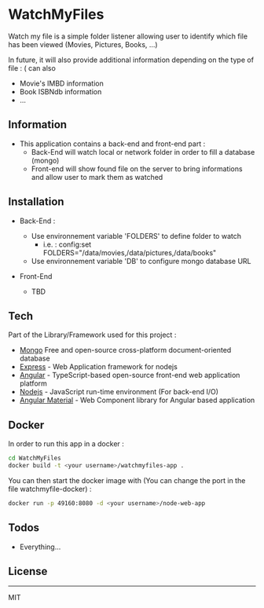 # WatchMyFiles

Watch my file is a simple folder listener allowing user to identify which file has been viewed (Movies, Pictures, Books, ...)

In future, it will also provide additional information depending on the type of file : ( can also

- Movie's IMBD information
- Book ISBNdb information
- ...

## Information

- This application contains a back-end and front-end part :
  - Back-End will watch local or network folder in order to fill a database (mongo)
  - Front-end will show found file on the server to bring informations and allow user to mark them as watched

## Installation

- Back-End :
  - Use environnement variable 'FOLDERS' to define folder to watch
    - i.e. : config:set FOLDERS="/data/movies,/data/pictures,/data/books"
  - Use environnement variable 'DB' to configure mongo database URL

- Front-End
  - TBD

## Tech

Part of the Library/Framework used for this project :

- [Mongo] Free and open-source cross-platform document-oriented database
- [Express] - Web Application framework for nodejs
- [Angular] - TypeScript-based open-source front-end web application platform
- [Nodejs] - JavaScript run-time environment (For back-end I/O)
- [Angular Material] - Web Component library for Angular based application

## Docker

In order to run this app in a docker :

```sh
cd WatchMyFiles
docker build -t <your username>/watchmyfiles-app .
```

You can then start the docker image with (You can change the port in the file watchmyfile-docker) :

```sh
docker run -p 49160:8080 -d <your username>/node-web-app
```

## Todos

- Everything...

## License

----

MIT

[//]: #
[gitrepo]: <https://github.com/joemccann/dillinger.git>
[mongo]: <https://www.mongodb.com/>
[express]: <http://expressjs.com>
[angular]: <https://angular.io/>
[nodejs]: <http://nodejs.org>
[angular material]: <https://material.angular.io/>
  